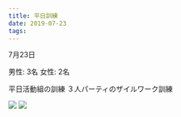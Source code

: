 ```yaml
---
title: 平日訓練
date: 2019-07-23
tags:
---
```


7月23日 

男性: 3名 
女性: 2名

平日活動組の訓練
３人パーティのザイルワーク訓練

![](/2019/07/23/20190723/1.jpg)
![](/2019/07/23/20190723/2.jpg)
